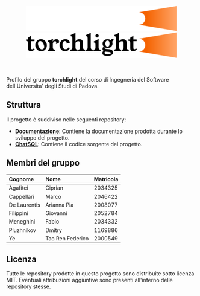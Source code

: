 <p align="center">
  <img width="400" src="profile/torchlight_dark.svg#gh-dark-mode-only">
  <img width="400" src="profile/torchlight_light.svg#gh-light-mode-only">
</p>

<br>

Profilo del gruppo **torchlight** del corso di Ingegneria del Software dell'Universita' degli Studi di Padova.

## Struttura

Il progetto è suddiviso nelle seguenti repository:

- [**Documentazione**](https://github.com/Torchlight-SWE2324/Documentazione): Contiene la documentazione prodotta durante lo sviluppo del progetto.
- [**ChatSQL**](https://github.com/Torchlight-SWE2324/ChatSQL): Contiene il codice sorgente del progetto.

## Membri del gruppo

| Cognome      | Nome             | Matricola |
| :----------- | :--------------  | :-------- |
| Agafitei     | Ciprian          | 2034325   |
| Cappellari   | Marco            | 2046422   |
| De Laurentis | Arianna Pia      | 2008077   |
| Filippini    | Giovanni         | 2052784   |
| Meneghini    | Fabio            | 2034332   |
| Pluzhnikov   | Dmitry           | 1169886   |
| Ye           | Tao Ren Federico | 2000549   |

## Licenza

Tutte le repository prodotte in questo progetto sono distribuite sotto licenza MIT. Eventuali attribuzioni aggiuntive sono presenti all'interno delle repository stesse.
